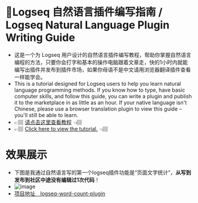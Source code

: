 # 🌲Logseq 自然语言插件编写指南 / Logseq Natural Language Plugin Writing Guide
- 这是一个为 Logseq 用户设计的自然语言插件编写教程，帮助你掌握自然语言编程的方法，只要你会打字和基本的操作电脑跟着文章走，快的1小时内就能编写出插件并发布到插件市场，如果你母语不是中文请用浏览器翻译插件查看一样能学会。
- This is a tutorial designed for Logseq users to help you learn natural language programming methods. If you know how to type, have basic computer skills, and follow this guide, you can write a plugin and publish it to the marketplace in as little as an hour. If your native language isn't Chinese, please use a browser translation plugin to view this guide – you'll still be able to learn.
- 👉🏽 [请点击这里查看教程](https://github.com/msjsc001/logseq-plugin-tutorial/wiki) 👈🏽
- 👉🏽 [Click here to view the tutorial.](https://github.com/msjsc001/logseq-plugin-tutorial/wiki) 👈🏽

# 效果展示
- 下图是我通过自然语言写的第一个logseq插件功能是“页面文字统计”，**从写到发布到社区中途没有编辑过1次代码**！
- ![image](https://github.com/user-attachments/assets/430f1707-83d8-4334-bd2f-d5d6dff7e24a)
- [项目地址　logseq-word-count-plugin](https://github.com/msjsc001/logseq-word-count-plugin)
